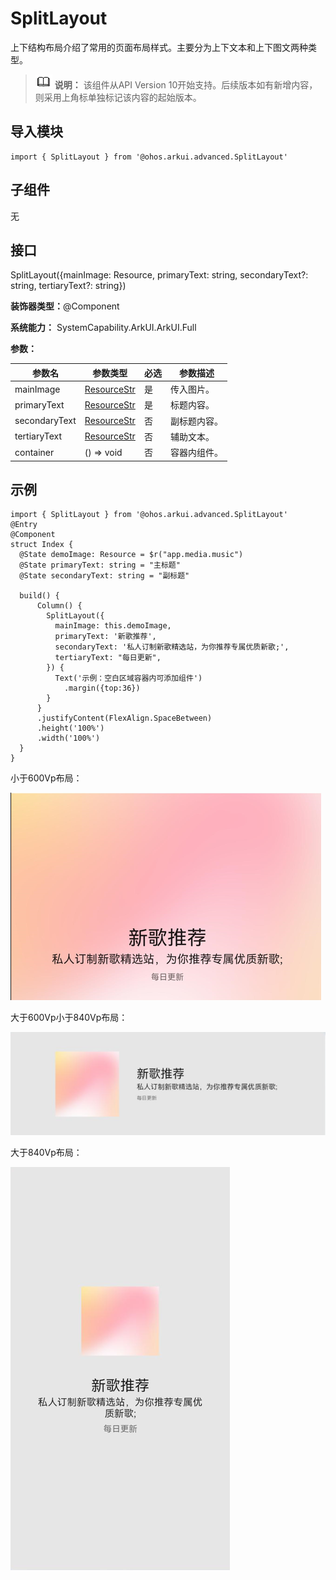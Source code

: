 # SplitLayout


上下结构布局介绍了常用的页面布局样式。主要分为上下文本和上下图文两种类型。


> ![icon-note.gif](public_sys-resources/icon-note.gif) **说明：**
> 该组件从API Version 10开始支持。后续版本如有新增内容，则采用上角标单独标记该内容的起始版本。


## 导入模块

```
import { SplitLayout } from '@ohos.arkui.advanced.SplitLayout'
```


## 子组件

无


## 接口

SplitLayout({mainImage: Resource, primaryText: string, secondaryText?: string, tertiaryText?: string})

**装饰器类型：**\@Component

**系统能力：** SystemCapability.ArkUI.ArkUI.Full

**参数：**

| 参数名 | 参数类型 | 必选 | 参数描述 | 
| -------- | -------- | -------- | -------- |
| mainImage | [ResourceStr](https://docs.openharmony.cn/pages/v4.0/zh-cn/application-dev/reference/arkui-ts/ts-types.md/#resourcestr) | 是 | 传入图片。 | 
| primaryText | [ResourceStr](https://docs.openharmony.cn/pages/v4.0/zh-cn/application-dev/reference/arkui-ts/ts-types.md/#resourcestr) | 是 | 标题内容。 | 
| secondaryText | [ResourceStr](https://docs.openharmony.cn/pages/v4.0/zh-cn/application-dev/reference/arkui-ts/ts-types.md/#resourcestr) | 否 | 副标题内容。 | 
| tertiaryText | [ResourceStr](https://docs.openharmony.cn/pages/v4.0/zh-cn/application-dev/reference/arkui-ts/ts-types.md/#resourcestr) | 否 | 辅助文本。 | 
| container | ()&nbsp;=&gt;&nbsp;void | 否 | 容器内组件。 | 


## 示例

```
import { SplitLayout } from '@ohos.arkui.advanced.SplitLayout'
@Entry
@Component
struct Index {
  @State demoImage: Resource = $r("app.media.music")
  @State primaryText: string = "主标题"
  @State secondaryText: string = "副标题"

  build() {
      Column() {
        SplitLayout({
          mainImage: this.demoImage,
          primaryText: '新歌推荐',
          secondaryText: '私人订制新歌精选站，为你推荐专属优质新歌;',
          tertiaryText: "每日更新",
        }) {
          Text('示例：空白区域容器内可添加组件')
            .margin({top:36})
        }
      }
      .justifyContent(FlexAlign.SpaceBetween)
      .height('100%')
      .width('100%')
  }
}
```


小于600Vp布局：


![zh-cn_image_0000001665553957](figures/zh-cn_image_0000001665553957.png)


大于600Vp小于840Vp布局：


![zh-cn_image_0000001616957408](figures/zh-cn_image_0000001616957408.png)


大于840Vp布局：


![zh-cn_image_0000001617116972](figures/zh-cn_image_0000001617116972.png)
